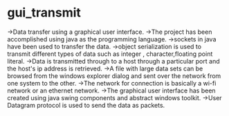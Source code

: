 # gui_transmit
->Data transfer using a graphical user interface.
->The project has been accomplished using java as the programming language.
->sockets in java have been used to transfer the data.
->object serialization is used to transmit different types of data such as integer , character,floating point literal.
->Data is transmitted through to a host through a particular port and the host's ip address is retrieved.
->A file with large data sets can be browsed from the windows explorer dialog and sent over the network from one system to the other.
->The network for connection is basically a wi-fi network or an ethernet network.
->The graphical user interface has been created using java swing components and abstract windows toolkit.
->User Datagram protocol is used to send the data as packets.
